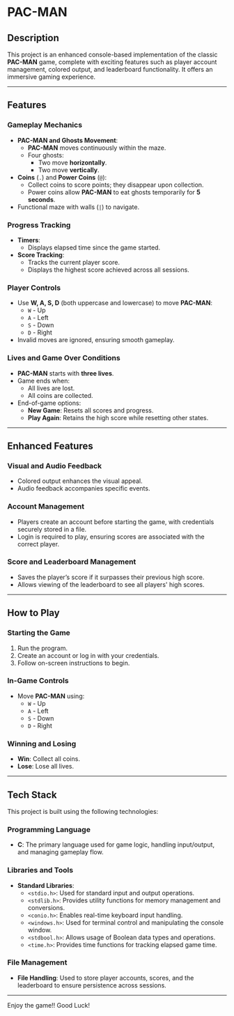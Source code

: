 # **PAC-MAN**

## **Description**
This project is an enhanced console-based implementation of the classic **PAC-MAN** game, complete with exciting features such as player account management, colored output, and leaderboard functionality. It offers an immersive gaming experience.

---

## **Features**

### **Gameplay Mechanics**
- **PAC-MAN and Ghosts Movement**:
  - **PAC-MAN** moves continuously within the maze.
  - Four ghosts:
    - Two move **horizontally**.
    - Two move **vertically**.
- **Coins** (`.`) and **Power Coins** (`@`):
  - Collect coins to score points; they disappear upon collection.
  - Power coins allow **PAC-MAN** to eat ghosts temporarily for **5 seconds**.
- Functional maze with walls (`|`) to navigate.

### **Progress Tracking**
- **Timers**:
  - Displays elapsed time since the game started.
- **Score Tracking**:
  - Tracks the current player score.
  - Displays the highest score achieved across all sessions.

### **Player Controls**
- Use **W, A, S, D** (both uppercase and lowercase) to move **PAC-MAN**:
  - `W` - Up
  - `A` - Left
  - `S` - Down
  - `D` - Right
- Invalid moves are ignored, ensuring smooth gameplay.

### **Lives and Game Over Conditions**
- **PAC-MAN** starts with **three lives**.
- Game ends when:
  - All lives are lost.
  - All coins are collected.
- End-of-game options:
  - **New Game**: Resets all scores and progress.
  - **Play Again**: Retains the high score while resetting other states.

---

## **Enhanced Features**

### **Visual and Audio Feedback**
- Colored output enhances the visual appeal.
- Audio feedback accompanies specific events.

### **Account Management**
- Players create an account before starting the game, with credentials securely stored in a file.
- Login is required to play, ensuring scores are associated with the correct player.

### **Score and Leaderboard Management**
- Saves the player’s score if it surpasses their previous high score.
- Allows viewing of the leaderboard to see all players' high scores.

---

## **How to Play**

### **Starting the Game**
1. Run the program.
2. Create an account or log in with your credentials.
3. Follow on-screen instructions to begin.

### **In-Game Controls**
- Move **PAC-MAN** using:
  - `W` - Up
  - `A` - Left
  - `S` - Down
  - `D` - Right

### **Winning and Losing**
- **Win**: Collect all coins.
- **Lose**: Lose all lives.

---

## **Tech Stack**

This project is built using the following technologies:

### **Programming Language**
- **C**: The primary language used for game logic, handling input/output, and managing gameplay flow.

### **Libraries and Tools**
- **Standard Libraries**:
  - `<stdio.h>`: Used for standard input and output operations.
  - `<stdlib.h>`: Provides utility functions for memory management and conversions.
  - `<conio.h>`: Enables real-time keyboard input handling.
  - `<windows.h>`: Used for terminal control and manipulating the console window.
  - `<stdbool.h>`: Allows usage of Boolean data types and operations.
  - `<time.h>`: Provides time functions for tracking elapsed game time.

### **File Management**
- **File Handling**: Used to store player accounts, scores, and the leaderboard to ensure persistence across sessions.
---

Enjoy the game!! Good Luck!

